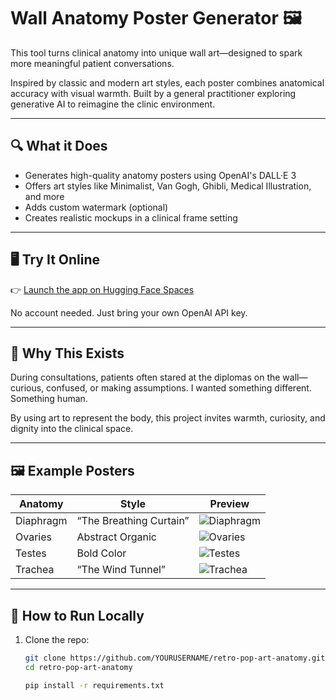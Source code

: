 # Wall Anatomy Poster Generator 🖼️

This tool turns clinical anatomy into unique wall art—designed to spark more meaningful patient conversations.

Inspired by classic and modern art styles, each poster combines anatomical accuracy with visual warmth. Built by a general practitioner exploring generative AI to reimagine the clinic environment.

---

## 🔍 What it Does

- Generates high-quality anatomy posters using OpenAI's DALL·E 3
- Offers art styles like Minimalist, Van Gogh, Ghibli, Medical Illustration, and more
- Adds custom watermark (optional)
- Creates realistic mockups in a clinical frame setting

---

## 🖥️ Try It Online

👉 [Launch the app on Hugging Face Spaces](https://huggingface.co/spaces/sukihealth/wallanatomypostergenerator)

No account needed. Just bring your own OpenAI API key.

---

## 🧠 Why This Exists

During consultations, patients often stared at the diplomas on the wall—curious, confused, or making assumptions. I wanted something different. Something human.

By using art to represent the body, this project invites warmth, curiosity, and dignity into the clinical space.

---

## 🖼️ Example Posters

| Anatomy | Style | Preview |
|--------|-------|---------|
| Diaphragm | “The Breathing Curtain” | ![Diaphragm](https://cdn-uploads.huggingface.co/production/uploads/68595b8f91e6407958458713/OImoFnne_y0T8K-GYCchR.png) |
| Ovaries | Abstract Organic | ![Ovaries](https://cdn-uploads.huggingface.co/production/uploads/68595b8f91e6407958458713/tEvP1UHlOTGbArYfOdBo0.png) |
| Testes | Bold Color | ![Testes](https://cdn-uploads.huggingface.co/production/uploads/68595b8f91e6407958458713/Xr_8_6AFV14djzAg-vAJ-.png) |
| Trachea | “The Wind Tunnel” | ![Trachea](https://cdn-uploads.huggingface.co/production/uploads/68595b8f91e6407958458713/wpYpVw9RN5pgg-Z8xTjA8.png) |

---

## 🚀 How to Run Locally

1. Clone the repo:
   ```bash
   git clone https://github.com/YOURUSERNAME/retro-pop-art-anatomy.git
   cd retro-pop-art-anatomy

   pip install -r requirements.txt


